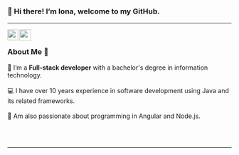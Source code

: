 ### 👋 Hi there! I’m Iona, welcome to my GitHub.
 
<hr />

<a href="https://www.linkedin.com/in/iona-fernandes/">
  <img align="left" width="24px" src="https://cdn.jsdelivr.net/npm/simple-icons@v3/icons/linkedin.svg"  />
</a>
<a href="mailto:iona.fernandes@gmail.com">
  <img align="left" width="26px" src="https://cdn.jsdelivr.net/npm/simple-icons@v3/icons/gmail.svg" />
</a>

<br/>

### About Me 🚀
👨 I’m a **Full-stack developer** with a bachelor's degree in information technology. </br> </br>
💻 I have over 10 years experience in software development using Java and its related frameworks. </br></br>
🌱 Am also passionate about programming in Angular and Node.js. </br></br>
    
<br/>
<hr />

